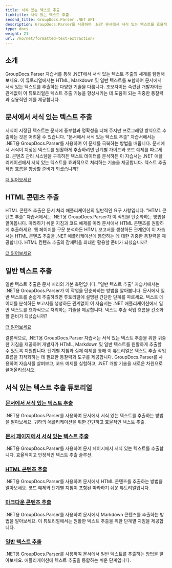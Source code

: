 ```yaml
---
title: 서식 있는 텍스트 추출
linktitle: 서식 있는 텍스트 추출
second_title: GroupDocs.Parser .NET API
description: GroupDocs.Parser를 사용하여 .NET 문서에서 서식 있는 텍스트를 효율적으로 추출합니다. HTML, Markdown 및 일반 텍스트를 원활하게 추출하는 방법을 알아보세요.
type: docs
weight: 21
url: /ko/net/formatted-text-extraction/
---
```


## 소개

GroupDocs.Parser 자습서를 통해 .NET에서 서식 있는 텍스트 추출의 세계를 탐험해 보세요. 이 튜토리얼에서는 HTML, Markdown 및 일반 텍스트를 포함하여 문서에서 서식 있는 텍스트를 추출하는 다양한 기술을 다룹니다. 초보자이든 숙련된 개발자이든 관계없이 이 튜토리얼은 텍스트 추출 기능을 향상시키는 데 도움이 되는 귀중한 통찰력과 실용적인 예를 제공합니다.

## 문서에서 서식 있는 텍스트 추출

서식이 지정된 텍스트는 문서에 풍부함과 명확성을 더해 주지만 프로그래밍 방식으로 추출하는 것은 어려울 수 있습니다. "문서에서 서식 있는 텍스트 추출" 자습서에서는 .NET용 GroupDocs.Parser를 사용하여 이 문제를 극복하는 방법을 배웁니다. 문서에서 서식이 지정된 텍스트를 원활하게 추출하려면 단계별 가이드와 코드 예제를 따르세요. 콘텐츠 관리 시스템을 구축하든 텍스트 데이터를 분석하든 이 자습서는 .NET 애플리케이션에서 서식 있는 텍스트를 효과적으로 처리하는 기술을 제공합니다. 텍스트 추출 작업 흐름을 향상할 준비가 되셨습니까?

[더 읽어보세요](./extract-formatted-text-from-document/)

## HTML 콘텐츠 추출

HTML 콘텐츠 추출은 문서 처리 애플리케이션의 일반적인 요구 사항입니다. "HTML 콘텐츠 추출" 자습서에서는 .NET용 GroupDocs.Parser가 이 작업을 단순화하는 방법을 알아봅니다. 따라하기 쉬운 지침과 코드 예제를 따라 문서에서 HTML 콘텐츠를 원활하게 추출하세요. 웹 페이지를 구문 분석하든 HTML 보고서를 생성하든 관계없이 이 자습서는 HTML 콘텐츠 추출을 .NET 애플리케이션에 통합하는 데 대한 귀중한 통찰력을 제공합니다. HTML 컨텐츠 추출의 잠재력을 최대한 활용할 준비가 되셨습니까?

[더 읽어보세요](./extract-html-content/)

## 일반 텍스트 추출

일반 텍스트 추출은 문서 처리의 기본 측면입니다. "일반 텍스트 추출" 자습서에서는 .NET용 GroupDocs.Parser가 이 작업을 단순화하는 방법을 알아봅니다. 문서에서 일반 텍스트를 손쉽게 추출하려면 튜토리얼에 설명된 간단한 단계를 따르세요. 텍스트 데이터를 분석하든 보고서를 생성하든 관계없이 이 자습서는 .NET 애플리케이션에서 일반 텍스트를 효과적으로 처리하는 기술을 제공합니다. 텍스트 추출 작업 흐름을 간소화할 준비가 되셨습니까?

[더 읽어보세요](./extract-plain-text/)

결론적으로, .NET용 GroupDocs.Parser 자습서는 서식 있는 텍스트 추출을 위한 귀중한 지침을 제공하여 개발자가 HTML, Markdown 및 일반 텍스트를 원활하게 추출할 수 있도록 지원합니다. 단계별 지침과 실제 예제를 통해 이 튜토리얼은 텍스트 추출 작업 흐름을 최적화하는 데 필요한 통찰력과 도구를 제공합니다. GroupDocs.Parser를 사용하여 자습서를 살펴보고, 코드 예제를 실험하고, .NET 개발 기술을 새로운 차원으로 끌어올리십시오.
## 서식 있는 텍스트 추출 튜토리얼
### [문서에서 서식 있는 텍스트 추출](./extract-formatted-text-from-document/)
.NET용 GroupDocs.Parser를 사용하여 문서에서 서식 있는 텍스트를 추출하는 방법을 알아보세요. 귀하의 애플리케이션을 위한 간단하고 효율적인 텍스트 추출.
### [문서 페이지에서 서식 있는 텍스트 추출](./extract-formatted-text-from-document-page/)
.NET용 GroupDocs.Parser를 사용하여 문서 페이지에서 서식 있는 텍스트를 추출합니다. 효율적이고 안정적인 텍스트 추출 솔루션.
### [HTML 콘텐츠 추출](./extract-html-content/)
.NET용 GroupDocs.Parser를 사용하여 문서에서 HTML 콘텐츠를 추출하는 방법을 알아보세요. 코드 예제와 단계별 지침이 포함된 따라하기 쉬운 튜토리얼입니다.
### [마크다운 콘텐츠 추출](./extract-markdown-content/)
.NET용 GroupDocs.Parser를 사용하여 문서에서 Markdown 콘텐츠를 추출하는 방법을 알아보세요. 이 튜토리얼에서는 원활한 텍스트 추출을 위한 단계별 지침을 제공합니다.
### [일반 텍스트 추출](./extract-plain-text/)
.NET용 GroupDocs.Parser를 사용하여 문서에서 일반 텍스트를 추출하는 방법을 알아보세요. 애플리케이션에 텍스트 추출을 통합하는 쉬운 단계입니다.